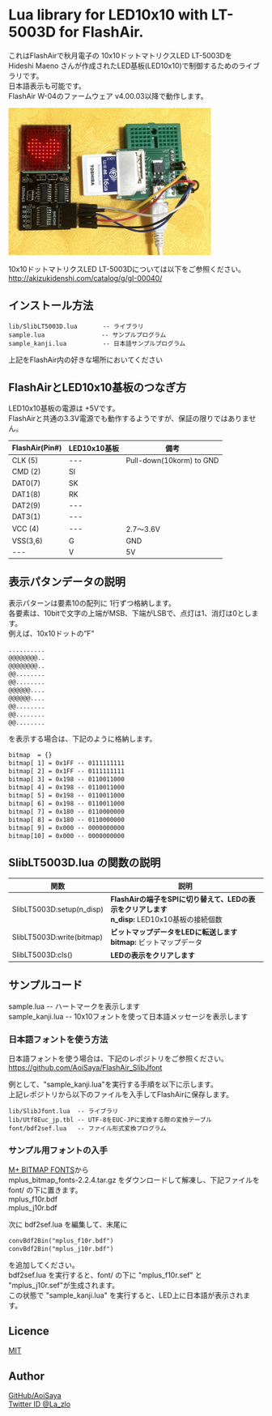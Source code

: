 # Lua library for  LED10x10 with LT-5003D for FlashAir.

これはFlashAirで秋月電子の 10x10ドットマトリクスLED LT-5003Dを  
Hideshi Maeno さんが作成されたLED基板(LED10x10)で制御するためのライブラリです。  
日本語表示も可能です。  
FlashAir W-04のファームウェア v4.00.03以降で動作します。  

<img src="img/connect01.jpg" width="400">

10x10ドットマトリクスLED LT-5003Dについては以下をご参照ください。  
http://akizukidenshi.com/catalog/g/gI-00040/


## インストール方法  

    lib/SlibLT5003D.lua       -- ライブラリ  
    sample.lua            　  -- サンプルプログラム  
    sample_kanji.lua          -- 日本語サンプルプログラム  
上記をFlashAir内の好きな場所においてください  


## FlashAirとLED10x10基板のつなぎ方  

LED10x10基板の電源は +5Vです。  
FlashAirと共通の3.3V電源でも動作するようですが、保証の限りではありません。  

FlashAir(Pin#) | LED10x10基板 | 備考
--- | --- | ---
CLK (5) |--- | Pull-down(10korm) to GND
CMD (2) |SI  |
DAT0(7) |SK  |
DAT1(8) |RK  |
DAT2(9) |--- |
DAT3(1) |--- |
VCC (4) |--- | 2.7～3.6V
VSS(3,6)|G   | GND
---     |V   | 5V


## 表示パタンデータの説明  

表示パターンは要素10の配列に 1行ずつ格納します。  
各要素は、10bitで文字の上端がMSB、下端がLSBで、点灯は1、消灯は0とします。  
例えば、10x10ドットの”F"  

    ..........  
    @@@@@@@@..  
    @@@@@@@@..  
    @@........  
    @@........  
    @@@@@@....  
    @@@@@@....  
    @@........  
    @@........  
    @@........  

を表示する場合は、下記のように格納します。  

    bitmap	= {}  
    bitmap[ 1] = 0x1FF -- 0111111111  
    bitmap[ 2] = 0x1FF -- 0111111111  
    bitmap[ 3] = 0x198 -- 0110011000  
    bitmap[ 4] = 0x198 -- 0110011000  
    bitmap[ 5] = 0x198 -- 0110011000  
    bitmap[ 6] = 0x198 -- 0110011000  
    bitmap[ 7] = 0x180 -- 0110000000  
    bitmap[ 8] = 0x180 -- 0110000000  
    bitmap[ 9] = 0x000 -- 0000000000  
    bitmap[10] = 0x000 -- 0000000000  


## SlibLT5003D.lua の関数の説明  

関数 | 説明  
--- | ---  
SlibLT5003D:setup(n_disp) | **FlashAirの端子をSPIに切り替えて、LEDの表示をクリアします**<BR>**n_disp:** LED10x10基板の接続個数<BR>
SlibLT5003D:write(bitmap) |**ビットマップデータをLEDに転送します**<BR>**bitmap:** ビットマップデータ
SlibLT5003D:cls() | **LEDの表示をクリアします**


## サンプルコード  

sample.lua          -- ハートマークを表示します  
sample_kanji.lua    -- 10x10フォントを使って日本語メッセージを表示します  


### 日本語フォントを使う方法

日本語フォントを使う場合は、下記のレポジトリをご参照ください。  
https://github.com/AoiSaya/FlashAir_SlibJfont  

例として、"sample_kanji.lua"を実行する手順を以下に示します。  
上記レポジトリから以下のファイルを入手してFlashAirに保存します。  

    lib/SlibJfont.lua  -- ライブラリ  
    lib/Utf8Euc_jp.tbl -- UTF-8をEUC-JPに変換する際の変換テーブル  
    font/bdf2sef.lua   -- ファイル形式変換プログラム  

### サンプル用フォントの入手
[M+ BITMAP FONTS](http://mplus-fonts.osdn.jp/mplus-bitmap-fonts/download/index.html)から  
mplus_bitmap_fonts-2.2.4.tar.gz をダウンロードして解凍し、下記ファイルをfont/ の下に置きます。  
    mplus_f10r.bdf  
    mplus_j10r.bdf  

次に bdf2sef.lua を編集して、末尾に  

    convBdf2Bin("mplus_f10r.bdf")  
    convBdf2Bin("mplus_j10r.bdf")  
    
を追加してください。  
bdf2sef.lua を実行すると、font/ の下に "mplus_f10r.sef" と "mplus_j10r.sef"が生成されます。  
この状態で "sample_kanji.lua" を実行すると、LED上に日本語が表示されます。  

## Licence  

[MIT](/LICENSE)  

## Author  

[GitHub/AoiSaya](https://github.com/AoiSaya)  
[Twitter ID @La_zlo](https://twitter.com/La_zlo)  

